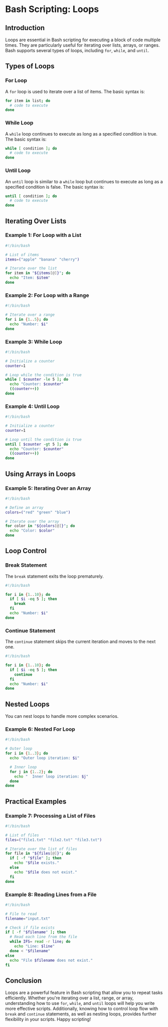 # Bash Scripting: Loops

## Introduction

Loops are essential in Bash scripting for executing a block of code multiple times. They are particularly useful for iterating over lists, arrays, or ranges. Bash supports several types of loops, including `for`, `while`, and `until`.

## Types of Loops

### For Loop

A `for` loop is used to iterate over a list of items. The basic syntax is:

```bash
for item in list; do
  # code to execute
done
```

### While Loop

A `while` loop continues to execute as long as a specified condition is true. The basic syntax is:

```bash
while [ condition ]; do
  # code to execute
done
```

### Until Loop

An `until` loop is similar to a `while` loop but continues to execute as long as a specified condition is false. The basic syntax is:

```bash
until [ condition ]; do
  # code to execute
done
```

## Iterating Over Lists

### Example 1: For Loop with a List

```bash
#!/bin/bash

# List of items
items=("apple" "banana" "cherry")

# Iterate over the list
for item in "${items[@]}"; do
  echo "Item: $item"
done
```

### Example 2: For Loop with a Range

```bash
#!/bin/bash

# Iterate over a range
for i in {1..5}; do
  echo "Number: $i"
done
```

### Example 3: While Loop

```bash
#!/bin/bash

# Initialize a counter
counter=1

# Loop while the condition is true
while [ $counter -le 5 ]; do
  echo "Counter: $counter"
  ((counter++))
done
```

### Example 4: Until Loop

```bash
#!/bin/bash

# Initialize a counter
counter=1

# Loop until the condition is true
until [ $counter -gt 5 ]; do
  echo "Counter: $counter"
  ((counter++))
done
```

## Using Arrays in Loops

### Example 5: Iterating Over an Array

```bash
#!/bin/bash

# Define an array
colors=("red" "green" "blue")

# Iterate over the array
for color in "${colors[@]}"; do
  echo "Color: $color"
done
```

## Loop Control

### Break Statement

The `break` statement exits the loop prematurely.

```bash
#!/bin/bash

for i in {1..10}; do
  if [ $i -eq 5 ]; then
    break
  fi
  echo "Number: $i"
done
```

### Continue Statement

The `continue` statement skips the current iteration and moves to the next one.

```bash
#!/bin/bash

for i in {1..10}; do
  if [ $i -eq 5 ]; then
    continue
  fi
  echo "Number: $i"
done
```

## Nested Loops

You can nest loops to handle more complex scenarios.

### Example 6: Nested For Loop

```bash
#!/bin/bash

# Outer loop
for i in {1..3}; do
  echo "Outer loop iteration: $i"

  # Inner loop
  for j in {1..2}; do
    echo "  Inner loop iteration: $j"
  done
done
```

## Practical Examples

### Example 7: Processing a List of Files

```bash
#!/bin/bash

# List of files
files=("file1.txt" "file2.txt" "file3.txt")

# Iterate over the list of files
for file in "${files[@]}"; do
  if [ -f "$file" ]; then
    echo "$file exists."
  else
    echo "$file does not exist."
  fi
done
```

### Example 8: Reading Lines from a File

```bash
#!/bin/bash

# File to read
filename="input.txt"

# Check if file exists
if [ -f "$filename" ]; then
  # Read each line from the file
  while IFS= read -r line; do
    echo "Line: $line"
  done < "$filename"
else
  echo "File $filename does not exist."
fi
```

## Conclusion

Loops are a powerful feature in Bash scripting that allow you to repeat tasks efficiently. Whether you're iterating over a list, range, or array, understanding how to use `for`, `while`, and `until` loops will help you write more effective scripts. Additionally, knowing how to control loop flow with `break` and `continue` statements, as well as nesting loops, provides further flexibility in your scripts. Happy scripting!